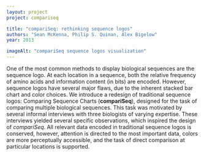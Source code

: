 ```yaml
---
layout: project
project: compariseq

title: "compariSeq: rethinking sequence logos"
authors: "Sean McKenna, Philip S. Quinan, Alex Bigelow"
year: 2013

imageAlt: "compariSeq sequence logos visualization"
---
```


One of the most common methods to display biological sequences are the sequence logo. At each location in a sequence, both the relative frequency of amino acids and information content (in bits) are encoded. However, sequence logos have several major flaws, due to the inherent stacked bar chart and color choices. We introduce a redesign of traditional sequence logos: Comparing Sequence Charts (**compariSeq**), designed for the task of comparing multiple biological sequences. This task was motivated by several informal interviews with three biologists of varying expertise. These interviews yielded several specific observations, which inspired the design of *compariSeq*. All relevant data encoded in traditional sequence logos is conserved, however, attention is directed to the most important data, colors are more perceptually accessible, and the task of direct comparison at particular locations is supported.
